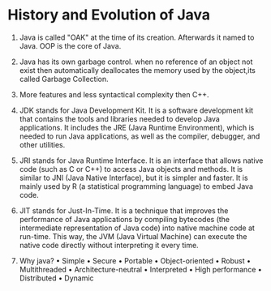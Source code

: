 # History and Evolution of Java 

1. Java is called "OAK" at the time of its creation. Afterwards it named to Java. OOP is the core of Java.

2. Java has its own garbage control. when no reference of an object not exist then automatically deallocates the memory used by the object,its called Garbage Collection.

3. More features and less syntactical complexity then C++.

4. JDK stands for Java Development Kit. It is a software development kit that contains the tools and libraries needed to develop Java applications. It includes the JRE (Java Runtime Environment), which is needed to run Java applications, as well as the compiler, debugger, and other utilities.

5. JRI stands for Java Runtime Interface. It is an interface that allows native code (such as C or C++) to access Java objects and methods. It is similar to JNI (Java Native Interface), but it is simpler and faster. It is mainly used by R (a statistical programming language) to embed Java code.

6. JIT stands for Just-In-Time. It is a technique that improves the performance of Java applications by compiling bytecodes (the intermediate representation of Java code) into native machine code at run-time. This way, the JVM (Java Virtual Machine) can execute the native code directly without interpreting it every time.

7. Why java?
    • Simple    • Secure    • Portable  • Object-oriented   • Robust    • Multithreaded     • Architecture-neutral      • Interpreted   • High performance  • Distributed
    • Dynamic

